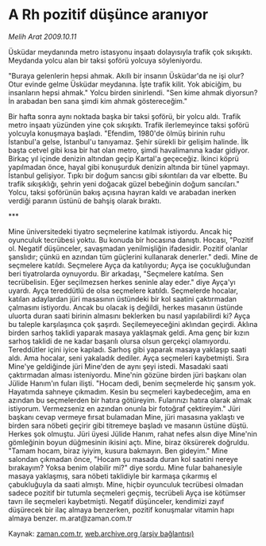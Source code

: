 # A Rh pozitif düşünce aranıyor

*Melih Arat 2009.10.11*

<tr><td class="metin" colspan="2" style="padding-top: 20px; padding-left: 5px; ">Üsküdar meydanında metro istasyonu inşaatı dolayısıyla trafik çok sıkışıktı. Meydanda yolcu alan bir taksi şoförü yolcuya söyleniyordu.</td></tr><tr><td class="metin" colspan="2" style="padding-top: 20px; padding-left: 5px; "><p>"Buraya gelenlerin hepsi ahmak. Akıllı bir insanın Üsküdar'da ne işi olur? Otur evinde gelme Üsküdar meydanına. İşte trafik kilit. Yok abiciğim, bu insanların hepsi ahmak." Yolcu birden sinirlendi. "Sen kime ahmak diyorsun? İn arabadan ben sana şimdi kim ahmak göstereceğim."
<p> Bir hafta sonra aynı noktada başka bir taksi şoförü, bir yolcu aldı. Trafik metro inşaatı yüzünden yine çok sıkışıktı. Trafik ilerlemeyince taksi şoförü yolcuyla konuşmaya başladı. "Efendim, 1980'de ölmüş birinin ruhu İstanbul'a gelse, İstanbul'u tanıyamaz. Şehir sürekli bir gelişim halinde. İlk başta cetvel gibi kısa bir hat olan metro, şimdi havalimanına kadar gidiyor. Birkaç yıl içinde denizin altından geçip Kartal'a geçeceğiz. İkinci köprü yapılmadan önce, hayal gibi konuşurduk denizin altında bir tünel yapmayı. İstanbul gelişiyor. Tıpkı bir doğum sancısı gibi sıkıntıları da var elbette. Bu trafik sıkışıklığı, şehrin yeni doğacak güzel bebeğinin doğum sancıları." Yolcu, taksi şoförünün bakış açısına hayran kaldı ve arabadan inerken verdiği paranın üstünü de bahşiş olarak bıraktı.
<p> ***
<p> Mine üniversitedeki tiyatro seçmelerine katılmak istiyordu. Ancak hiç oyunculuk tecrübesi yoktu. Bu konuda bir hocasına danıştı. Hocası, "Pozitif ol. Negatif düşünceler, savaşmadan yenilmişliğin ifadesidir. Pozitif olanlar şanslıdır; çünkü en azından tüm güçlerini kullanarak denerler." dedi. Mine de seçmelere katıldı. Seçmelere Ayça da katılıyordu; Ayça ise çocukluğundan beri tiyatrolarda oynuyordu. Bir arkadaşı, "Seçmelere katılma. Sen tecrübelisin. Eğer seçilmezsen herkes seninle alay eder." diye Ayça'yı uyardı. Ayça tereddütlü de olsa seçmelere katıldı. Seçmelerde hocalar, katılan adaylardan jüri masasının üstündeki bir kol saatini çaktırmadan çalmasını istiyordu. Ancak bu olacak iş değildi, herkes masanın üstünde uluorta duran saati birinin almasını beklerken bu nasıl yapılabilirdi ki? Ayça bu taleple karşılaşınca çok şaşırdı. Seçilemeyeceğini aklından geçirdi. Aklına birden sarhoş taklidi yaparak masaya yaklaşmak geldi. Ama genç bir kızın sarhoş taklidi de ne kadar başarılı olursa olsun gerçekçi olamıyordu. Tereddütler içini iyice kapladı. Sarhoş gibi yaparak masaya yaklaşıp saati aldı. Ama hocalar, seni yakaladık dediler. Ayça seçmeleri kaybetmişti. Sıra Mine'ye geldiğinde jüri Mine'den de aynı şeyi istedi. Masadaki saati çaktırmadan alması isteniyordu. Mine'nin gözüne birden jüri başkanı olan Jülide Hanım'ın fuları ilişti. "Hocam dedi, benim seçmelerde hiç şansım yok. Hayatımda sahneye çıkmadım. Kesin bu seçmeleri kaybedeceğim, ama en azından bu seçmelerden bir hatıra götüreyim. Fularınızı hatıra olarak almak istiyorum. Vermezseniz en azından onunla bir fotoğraf çektireyim." Jüri başkanı cevap vermeye fırsat bulamadan Mine, jüri masasına yaklaştı ve birden sara nöbeti geçirir gibi titremeye başladı ve masanın üstüne düştü. Herkes şok olmuştu. Jüri üyesi Jülide Hanım, rahat nefes alsın diye Mine'nin gömleğinin boyun düğmesinin ikisini açtı. Mine, biraz öksürerek doğruldu. "Tamam hocam, biraz iyiyim, kusura bakmayın. Ben gideyim." Mine salondan çıkmadan önce, "Hocam şu masada duran kol saatini nereye bırakayım? Yoksa benim olabilir mi?" diye sordu. Mine fular bahanesiyle masaya yaklaşmış, sara nöbeti taklidiyle bir karmaşa çıkarmış el çabukluğuyla da saati almıştı. Mine, hiçbir oyunculuk tecrübesi olmadan sadece pozitif bir tutumla seçmeleri geçmiş, tecrübeli Ayça ise kötümser tavrı ile seçmeleri kaybetmişti. Negatif düşünceler, kendimizi zayıf düşürecek bir ilaç almaya benzerken, pozitif konuşmalar vitamin hapı almaya benzer. m.arat@zaman.com.tr<br/></p></p></p></p></td></tr>

Kaynak: [zaman.com.tr](http://zaman.com.tr/yazar.do?yazino=902033), [web.archive.org (arşiv bağlantısı)](http://web.archive.org/web/20091113024355/http://zaman.com.tr:80/yazar.do?yazino=902033)
